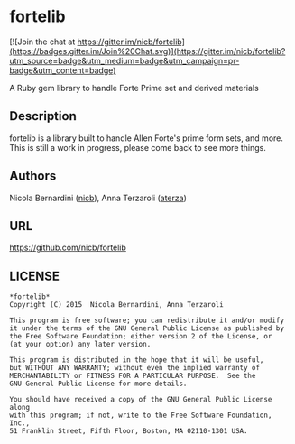 # fortelib

[![Join the chat at https://gitter.im/nicb/fortelib](https://badges.gitter.im/Join%20Chat.svg)](https://gitter.im/nicb/fortelib?utm_source=badge&utm_medium=badge&utm_campaign=pr-badge&utm_content=badge)

A Ruby gem library to handle Forte Prime set and derived materials

## Description

fortelib is a library built to handle Allen Forte's prime form sets, and more.
This is still a work in progress, please come back to see more things.

## Authors

Nicola Bernardini ([nicb](https://github.com/nicb)), Anna Terzaroli ([aterza](https://github.com/aterza))

## URL

https://github.com/nicb/fortelib

## LICENSE

    *fortelib*
    Copyright (C) 2015  Nicola Bernardini, Anna Terzaroli

    This program is free software; you can redistribute it and/or modify
    it under the terms of the GNU General Public License as published by
    the Free Software Foundation; either version 2 of the License, or
    (at your option) any later version.

    This program is distributed in the hope that it will be useful,
    but WITHOUT ANY WARRANTY; without even the implied warranty of
    MERCHANTABILITY or FITNESS FOR A PARTICULAR PURPOSE.  See the
    GNU General Public License for more details.

    You should have received a copy of the GNU General Public License along
    with this program; if not, write to the Free Software Foundation, Inc.,
    51 Franklin Street, Fifth Floor, Boston, MA 02110-1301 USA.


